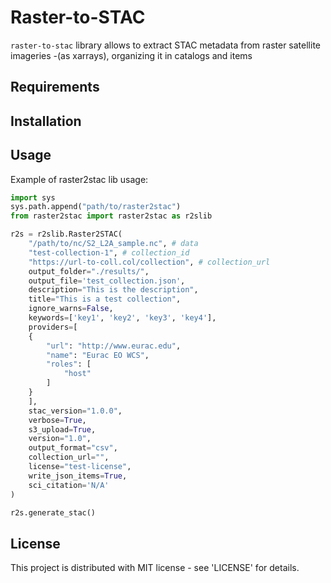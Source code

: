 # Raster-to-STAC  
`raster-to-stac` library allows to extract STAC metadata from raster satellite imageries -(as xarrays), organizing it in catalogs and items

## Requirements

## Installation

## Usage
Example of raster2stac lib usage:

```python
import sys
sys.path.append("path/to/raster2stac")
from raster2stac import raster2stac as r2slib

r2s = r2slib.Raster2STAC(
    "/path/to/nc/S2_L2A_sample.nc", # data
    "test-collection-1", # collection_id
    "https://url-to-coll.col/collection", # collection_url
    output_folder="./results/",
    output_file='test_collection.json',
    description="This is the description",
    title="This is a test collection",
    ignore_warns=False,
    keywords=['key1', 'key2', 'key3', 'key4'],
    providers=[
    {
        "url": "http://www.eurac.edu",
        "name": "Eurac EO WCS",
        "roles": [
            "host"
        ]
    }
    ],
    stac_version="1.0.0",
    verbose=True,
    s3_upload=True,
    version="1.0",
    output_format="csv",
    collection_url="",
    license="test-license",
    write_json_items=True,
    sci_citation='N/A'
)

r2s.generate_stac()
```


## License

This project is distributed with MIT license - see 'LICENSE' for details.
